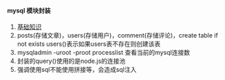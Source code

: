 #### mysql 模块封装
1. [基础知识](https://www.runoob.com/nodejs/nodejs-mysql.html)
2. posts(存储文章)，users(存储用户)，comment(存储评论)，create table if not exists users()表示如果users表不存在则创建该表
3. mysqladmin -uroot -proot processlist 查看当前的mysql连接数
4. 封装的query()使用的是node.js的连接池
5. 强调使用sql不能使用拼接等，会造成sql注入